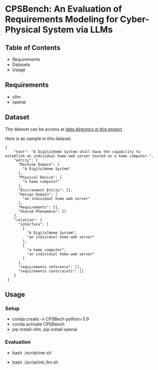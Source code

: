 # CPSBench: An Evaluation of Requirements Modeling for Cyber-Physical System via LLMs

## Table of Contents

- Requirements
- Datasets
- Usage



## Requirements

* vllm
* openai

## Dataset

The dataset can be access at [data directory in this project](https://github.com/publicsubmission/CPSBench/tree/main/data/dataset/10-fold/fold_0/train_data.json) .

Here is an sample in this dataset. 

```
{
    "text": "A DigitalHome System shall have the capability to establish an individual home web server hosted on a home computer.",
    "entity": {
      "Machine Domain": [
        "A DigitalHome System"
      ],
      "Physical Device": [
        "a home computer"
      ],
      "Environment Entity": [],
      "Design Domain": [
        "an individual home web server"
      ],
      "Requirements": [],
      "Shared Phenomena": []
    },
    "relation": {
      "interface": [
        [
          "A DigitalHome System",
          "an individual home web server"
        ],
        [
          "a home computer",
          "an individual home web server"
        ]
      ],
      "requirements reference": [],
      "requirements constraints": []
    }
 }
```

## Usage

### Setup
* conda create -n CPSBech python=3.9
* conda activate CPSBench
* pip install vllm, pip install openai

### Evaluation

* bash ./script/ner.sh

* bash ./script/rel_llm.sh



